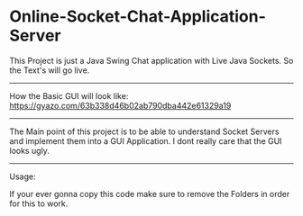 # Online-Socket-Chat-Application-Server
This Project is just a Java Swing Chat application with Live Java Sockets. So the Text's will go live.

______________________________________________________________________________________________________
 How the Basic GUI will look like:
 https://gyazo.com/63b338d46b02ab790dba442e61329a19
______________________________________________________________________________________________________

The Main point of this project is to be able to understand Socket Servers and implement them into a GUI Application. I dont really care that the GUI looks ugly.
______________________________________________________________________________________________________
Usage:

If your ever gonna copy this code make sure to remove the Folders in order for this to work.
